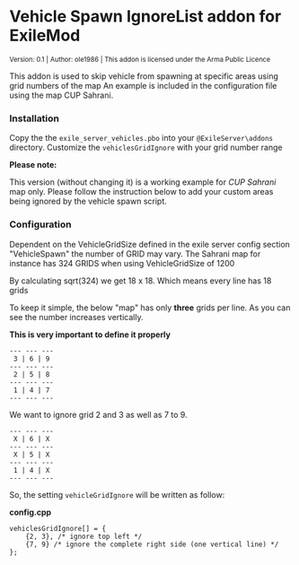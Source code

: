 # Vehicle Spawn IgnoreList addon for ExileMod

<sup>Version: 0.1 | Author: ole1986 | This addon is licensed under the Arma Public Licence</sup>

This addon is used to skip vehicle from spawning at specific areas using grid numbers of the map
An example is included in the configuration file using the map CUP Sahrani.

### Installation

Copy the the `exile_server_vehicles.pbo` into your `@ExileServer\addons` directory.
Customize the `vehiclesGridIgnore` with your grid number range

**Please note:**

This version (without changing it) is a working example for *CUP Sahrani* map only.
Please follow the instruction below to add your custom areas being ignored by the vehicle spawn script.

### Configuration

Dependent on the VehicleGridSize defined in the exile server config section "VehicleSpawn" the number of GRID may vary.
The Sahrani map for instance has 324 GRIDS when using VehicleGridSize of 1200

By calculating sqrt(324) we get 18 x 18. Which means every line has 18 grids

To keep it simple, the below "map" has only **three** grids per line.
As you can see the number increases vertically.

**This is very important to define it properly**

```
--- --- ---
 3 | 6 | 9
--- --- ---
 2 | 5 | 8
--- --- ---
 1 | 4 | 7
--- --- ---
```

We want to ignore grid 2 and 3 as well as 7 to 9.

```
--- --- ---
 X | 6 | X
--- --- ---
 X | 5 | X
--- --- ---
 1 | 4 | X
--- --- ---
```

So, the setting `vehicleGridIgnore` will be written as follow:

**config.cpp**

```
vehiclesGridIgnore[] = { 
	{2, 3}, /* ignore top left */
	{7, 9} /* ignore the complete right side (one vertical line) */
};
```

